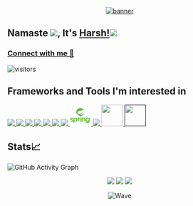 <p align="center">
<a href="https://www.linkedin.com/in/harsh1x4/" target="_blank"><img src="https://github.com/harsh1x4/harsh1x4/blob/main/BannerHighResGithub.png" alt="banner"></a>
</p>

## Namaste <img src="https://github.com/TheDudeThatCode/TheDudeThatCode/blob/master/Assets/Hi.gif" width="29">, It's [Harsh!<img src="https://upload.wikimedia.org/wikipedia/en/4/41/Flag_of_India.svg" width="30">](https://bio.link/harsh1x4)
### [Connect with me 💬](https://bio.link/harsh1x4)
![visitors](https://visitor-badge.laobi.icu/badge?page_id=harsh1x4.harsh1x4)

## Frameworks and Tools I'm interested in

<a href="https://www.w3.org/html/" target="_blank"> <img src="https://img.icons8.com/color/48/000000/html-5.png"/> </a> 
<a href="https://www.w3schools.com/css/" target="_blank"> <img src="https://img.icons8.com/color/48/000000/css3.png"/> </a>
<a href="https://developer.mozilla.org/en-US/docs/Web/JavaScript" target="_blank"> <img src="https://img.icons8.com/color/48/000000/javascript.png"/> </a> 
<a href="https://getbootstrap.com" target="_blank"> <img src="https://img.icons8.com/color/48/000000/bootstrap.png"/> </a>
<a href="https://reactjs.org/" target="_blank"> <img src="https://img.icons8.com/color/48/000000/react-native.png"/> </a>
<a href="https://git-scm.com/" target="_blank"> <img src="https://img.icons8.com/color/48/000000/git.png"/> </a>
<a href="https://www.java.com" target="_blank"> <img src="https://img.icons8.com/color/48/000000/java-coffee-cup-logo.png"/> </a>
<a href="https://spring.io/" target="_blank"> <img src="https://github.com/devicons/devicon/blob/master/icons/spring/spring-original-wordmark.svg" width="48" height="48" /> </a>
<a href="https://www.mysql.com/" target="_blank"> <img src="https://img.icons8.com/fluent/50/000000/mysql-logo.png" /> </a>
<a href="https://github.com"> <img src="https://svgshare.com/i/gVT.svg" width="48" height="48"/> </a>
<a href="" target="_blank"> <img src="https://angular.io/assets/images/logos/angular/angular.svg" width="48" height="48" /> </a>

## Stats📈
![GitHub Activity Graph](https://activity-graph.herokuapp.com/graph?username=harsh1x4&theme=react-dark&hide_border=true)
<p align="center">
  <img width="48%" src="https://github-readme-stats.vercel.app/api?username=harsh1x4&show_icons=true&theme=noctis_minimus&hide_border=true&show_icons=true" />
  <img width="48%" src="https://github-readme-streak-stats.herokuapp.com/?user=harsh1x4&theme=radical&hide_border=true" />
  <img src="https://github-readme-stats.vercel.app/api/top-langs/?username=harsh1x4&layout=compact&theme=noctis_minimus&hide_border=true&show_icons=true" />
</p>
<p align="center"><img src="https://raw.githubusercontent.com/bornmay/bornmay/Update/svg/Bottom.svg" alt="Wave"></p>
